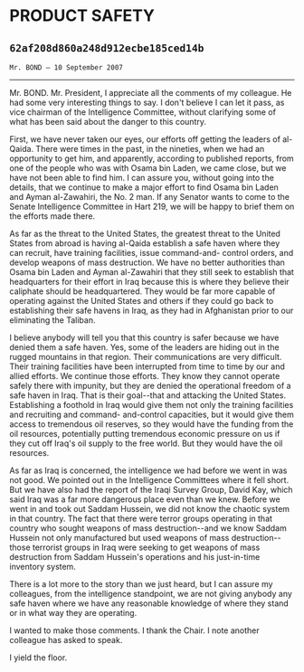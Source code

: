 # PRODUCT SAFETY
## `62af208d860a248d912ecbe185ced14b`
`Mr. BOND — 10 September 2007`

---


Mr. BOND. Mr. President, I appreciate all the comments of my 
colleague. He had some very interesting things to say. I don't believe 
I can let it pass, as vice chairman of the Intelligence Committee, 
without clarifying some of what has been said about the danger to this 
country.

First, we have never taken our eyes, our efforts off getting the 
leaders of al-Qaida. There were times in the past, in the nineties, 
when we had an opportunity to get him, and apparently, according to 
published reports, from one of the people who was with Osama bin Laden, 
we came close, but we have not been able to find him. I can assure you, 
without going into the details, that we continue to make a major effort 
to find Osama bin Laden and Ayman al-Zawahiri, the No. 2 man. If any 
Senator wants to come to the Senate Intelligence Committee in Hart 219, 
we will be happy to brief them on the efforts made there.

As far as the threat to the United States, the greatest threat to the 
United States from abroad is having al-Qaida establish a safe haven 
where they can recruit, have training facilities, issue command-and-
control orders, and develop weapons of mass destruction. We have no 
better authorities than Osama bin Laden and Ayman al-Zawahiri that they 
still seek to establish that headquarters for their effort in Iraq 
because this is where they believe their caliphate should be 
headquartered. They would be far more capable of operating against the 
United States and others if they could go back to establishing their 
safe havens in Iraq, as they had in Afghanistan prior to our 
eliminating the Taliban.

I believe anybody will tell you that this country is safer because we 
have denied them a safe haven. Yes, some of the leaders are hiding out 
in the rugged mountains in that region. Their communications are very 
difficult. Their training facilities have been interrupted from time to 
time by our and allied efforts. We continue those efforts. They know 
they cannot operate safely there with impunity, but they are denied the 
operational freedom of a safe haven in Iraq. That is their goal--that 
and attacking the United States. Establishing a foothold in Iraq would 
give them not only the training facilities and recruiting and command-
and-control capacities, but it would give them access to tremendous oil 
reserves, so they would have the funding from the oil resources, 
potentially putting tremendous economic pressure on us if they cut off 
Iraq's oil supply to the free world. But they would have the oil 
resources.

As far as Iraq is concerned, the intelligence we had before we went 
in was not good. We pointed out in the Intelligence Committees where it 
fell short. But we have also had the report of the Iraqi Survey Group, 
David Kay, which said Iraq was a far more dangerous place even than we 
knew. Before we went in and took out Saddam Hussein, we did not know 
the chaotic system in that country. The fact that there were terror 
groups operating in that country who sought weapons of mass 
destruction--and we know Saddam Hussein not only manufactured but used 
weapons of mass destruction--those terrorist groups in Iraq were 
seeking to get weapons of mass destruction from Saddam Hussein's 
operations and his just-in-time inventory system.

There is a lot more to the story than we just heard, but I can assure 
my colleagues, from the intelligence standpoint, we are not giving 
anybody any safe haven where we have any reasonable knowledge of where 
they stand or in what way they are operating.

I wanted to make those comments. I thank the Chair. I note another 
colleague has asked to speak.

I yield the floor.

